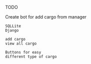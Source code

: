 TODO

Create bot for add cargo from manager

    SQLLite
    Django

    add cargo
    view all cargo

    Buttons for easy
    different type of cargo